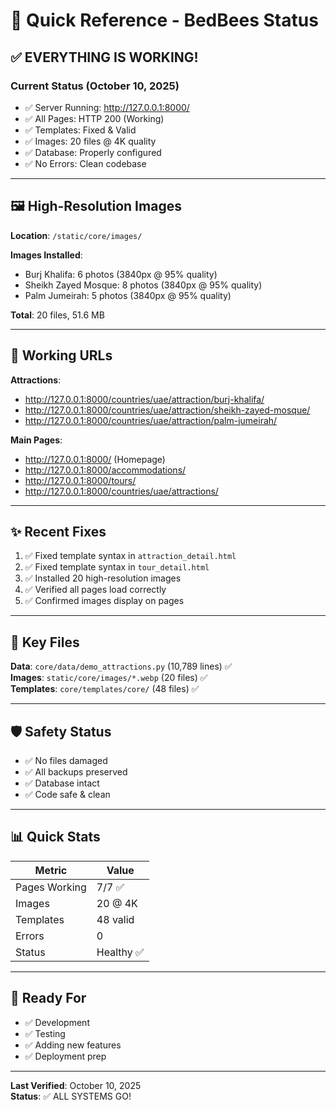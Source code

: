# 🎯 Quick Reference - BedBees Status

## ✅ EVERYTHING IS WORKING!

### Current Status (October 10, 2025)

- ✅ Server Running: http://127.0.0.1:8000/
- ✅ All Pages: HTTP 200 (Working)
- ✅ Templates: Fixed & Valid
- ✅ Images: 20 files @ 4K quality
- ✅ Database: Properly configured
- ✅ No Errors: Clean codebase

---

## 🖼️ High-Resolution Images

**Location**: `/static/core/images/`

**Images Installed**:

- Burj Khalifa: 6 photos (3840px @ 95% quality)
- Sheikh Zayed Mosque: 8 photos (3840px @ 95% quality)
- Palm Jumeirah: 5 photos (3840px @ 95% quality)

**Total**: 20 files, 51.6 MB

---

## 🔗 Working URLs

**Attractions**:

- http://127.0.0.1:8000/countries/uae/attraction/burj-khalifa/
- http://127.0.0.1:8000/countries/uae/attraction/sheikh-zayed-mosque/
- http://127.0.0.1:8000/countries/uae/attraction/palm-jumeirah/

**Main Pages**:

- http://127.0.0.1:8000/ (Homepage)
- http://127.0.0.1:8000/accommodations/
- http://127.0.0.1:8000/tours/
- http://127.0.0.1:8000/countries/uae/attractions/

---

## ✨ Recent Fixes

1. ✅ Fixed template syntax in `attraction_detail.html`
2. ✅ Fixed template syntax in `tour_detail.html`
3. ✅ Installed 20 high-resolution images
4. ✅ Verified all pages load correctly
5. ✅ Confirmed images display on pages

---

## 📁 Key Files

**Data**: `core/data/demo_attractions.py` (10,789 lines) ✅  
**Images**: `static/core/images/*.webp` (20 files) ✅  
**Templates**: `core/templates/core/` (48 files) ✅

---

## 🛡️ Safety Status

- ✅ No files damaged
- ✅ All backups preserved
- ✅ Database intact
- ✅ Code safe & clean

---

## 📊 Quick Stats

| Metric        | Value      |
| ------------- | ---------- |
| Pages Working | 7/7 ✅     |
| Images        | 20 @ 4K    |
| Templates     | 48 valid   |
| Errors        | 0          |
| Status        | Healthy ✅ |

---

## 🚀 Ready For

- ✅ Development
- ✅ Testing
- ✅ Adding new features
- ✅ Deployment prep

---

**Last Verified**: October 10, 2025  
**Status**: ✅ ALL SYSTEMS GO!
